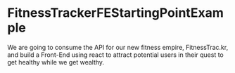 # FitnessTrackerFEStartingPointExample
We are going to consume the API for our new fitness empire, FitnessTrac.kr, 
and build a Front-End using react to attract potential 
users in their quest to get healthy while we get wealthy.
